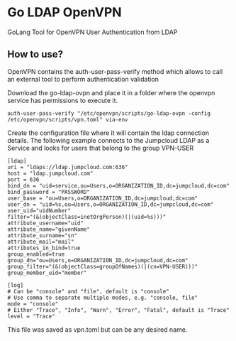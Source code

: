 # Go LDAP OpenVPN
GoLang Tool for OpenVPN User Authentication from LDAP

## How to use?

OpenVPN contains the auth-user-pass-verify method which allows to call an external tool to perform authentication validation  

Download the go-ldap-ovpn and place it in a folder where the openvpn service has permissions to execute it.  

```
auth-user-pass-verify "/etc/openvpn/scripts/go-ldap-ovpn -config /etc/openvpn/scripts/vpn.toml" via-env
```

Create the configuration file where it will contain the ldap connection details.
The following example connects to the Jumpcloud LDAP as a Service and looks for users that belong to the group VPN-USER

```
[ldap]
uri = "ldaps://ldap.jumpcloud.com:636"
host = "ldap.jumpcloud.com"
port = 636
bind_dn = "uid=service,ou=Users,o=ORGANIZATION_ID,dc=jumpcloud,dc=com"
bind_password = "PASSWORD"
user_base = "ou=Users,o=ORGANIZATION_ID,dc=jumpcloud,dc=com"
user_dn = "uid=%s,ou=Users,o=ORGANIZATION_ID,dc=jumpcloud,dc=com"
user_uid="uidNumber"
filter="(&(objectClass=inetOrgPerson)(|(uid=%s)))"
attribute_username="uid"
attribute_name="givenName"
attribute_surname="sn"
attribute_mail="mail"
attributes_in_bind=true
group_enabled=true
group_dn="ou=Users,o=ORGANIZATION_ID,dc=jumpcloud,dc=com"
group_filter="(&(objectClass=groupOfNames)(|(cn=VPN-USER)))"
group_member_uid="member"

[log]
# Can be "console" and "file", default is "console"
# Use comma to separate multiple modes, e.g. "console, file"
mode = "console"
# Either "Trace", "Info", "Warn", "Error", "Fatal", default is "Trace"
level = "Trace"
```

This file was saved as vpn.toml but can be any desired name.  